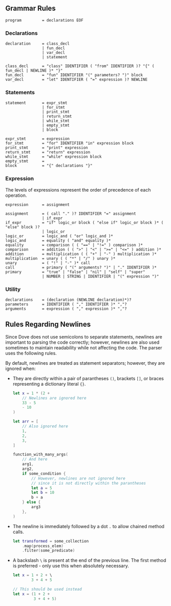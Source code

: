 ## Grammar Rules

```
program         = declarations EOF
```

### Declarations
```
declaration     = class_decl
                | fun_decl
                | var_decl
                | statement

class_decl      = "class" IDENTIFIER ( "from" IDENTIFIER )? "{" ( fun_decl | NEWLINE )* "}"
fun_decl        = "fun" IDENTIFIER "(" parameters? ")" block
var_decl        = "let" IDENTIFIER ( "=" expression )? NEWLINE
```

### Statements
```
statement       = expr_stmt
                | for_stmt
                | print_stmt
                | return_stmt
                | while_stmt
                | empty_stmt
                | block

expr_stmt       = expression
for_stmt        = "for" IDENTIFIER "in" expression block
print_stmt      = "print" expression
return_stmt     = "return" expression
while_stmt      = "while" expression block
empty_stmt      = 
block           = "{" declarations "}"
```

### Expression
The levels of expressions represent the order of precedence of each operation.
```
expression      = assignment

assignment      = ( call "." )? IDENTIFIER "=" assignment
                | if_expr
if_expr         = "if" logic_or block ( "else if" logic_or block )* ( "else" block )?
                | logic_or
logic_or        = logic_and ( "or" logic_and )*
logic_and       = equality ( "and" equality )*
equality        = comparison ( ( "==" | "!=" ) comparison )*
comparison      = addition ( ( ">" | "<" | ">=" | "<=" ) addition )*
addition        = multiplication ( ( "+" | "-" ) multiplication )*
multiplication  = unary ( ( "*" | "/" ) unary )*
unary           = ( "!" | "-" )* call
call            = primary ( "(" arguments? ")" | "." IDENTIFIER )*
primary         = "true" | "false" | "nil" | "self" | "super"
                | NUMBER | STRING | IDENTIFIER | "(" expression ")"
```

### Utility
```
declarations    = (declaration (NEWLINE declaration)*)?
parameters      = IDENTIFIER ( "," IDENTIFIER )* ","?
arguments       = expression ( "," expression )* ","?
```

## Rules Regarding Newlines
Since Dove does not use semicolons to separate statements, newlines are important to parsing the code correctly; however, newlines are also used sometimes to maintain readability while not affecting the code. The parser uses the following rules.

By default, newlines are treated as statement separators; however, they are ignored when:
- They are directly within a pair of parantheses `()`, brackets `[]`, or braces representing a dictionary literal `{}`.
    ```swift
    let x = 1 * (2 +
        // Newlines are ignored here
        33 - 5
        - 10
    )

    let arr = [
        // Also ignored here
        1,
        2,
        3,
    ]

    function_with_many_args(
        // And here
        arg1,
        arg2,
        if some_condition {
            // However, newlines are not ignored here
            // since it is not directly within the parantheses
            let a = 5
            let b = 10
            b + a
        } else {
            arg3
        },
    )
    ```

- The newline is immediately followed by a dot `.` to allow chained method calls.
    ```swift
    let transformed = some_collection
        .map(process_elem)
        .filter(some_predicate)
    ```

- A backslash `\` is present at the end of the previous line. The first method is preferred - only use this when absolutely necessary.
    ```swift
    let x = 1 + 2 + \
            3 + 4 + 5

    // This should be used instead
    let x = (1 + 2 +
             3 + 4 + 5)
    ```
